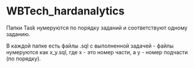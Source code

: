# WBTech_hardanalytics
Папки Task нумеруются по порядку заданий и соответствуют одному заданию.

В каждой папке есть файлы .sql с выполненной задачей - файлы нумеруются как x_y.sql, где x - это номер части, а y - номер подчасти (по порядку).

